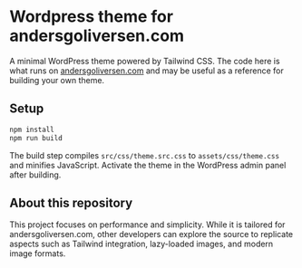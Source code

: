 # Wordpress theme for andersgoliversen.com

A minimal WordPress theme powered by Tailwind CSS. The code here is what runs on [andersgoliversen.com](https://andersgoliversen.com) and may be useful as a reference for building your own theme.

## Setup

```bash
npm install
npm run build
```

The build step compiles `src/css/theme.src.css` to `assets/css/theme.css` and minifies JavaScript. Activate the theme in the WordPress admin panel after building.

## About this repository

This project focuses on performance and simplicity. While it is tailored for andersgoliversen.com, other developers can explore the source to replicate aspects such as Tailwind integration, lazy-loaded images, and modern image formats.
